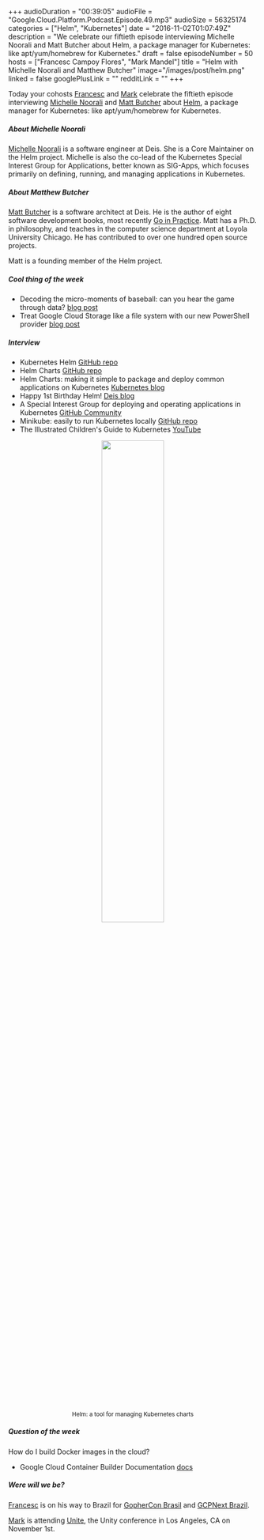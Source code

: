 +++
audioDuration = "00:39:05"
audioFile = "Google.Cloud.Platform.Podcast.Episode.49.mp3"
audioSize = 56325174
categories = ["Helm", "Kubernetes"]
date = "2016-11-02T01:07:49Z"
description = "We celebrate our fiftieth episode interviewing Michelle Noorali and Matt Butcher about Helm, a package manager for Kubernetes: like apt/yum/homebrew for Kubernetes."
draft = false
episodeNumber = 50
hosts = ["Francesc Campoy Flores", "Mark Mandel"]
title = "Helm with Michelle Noorali and Matthew Butcher"
image="/images/post/helm.png"
linked = false
googlePlusLink = ""
redditLink = ""
+++

Today your cohosts [Francesc](https://twitter.com/francesc) and [Mark](https://twitter.com/Neurotic)
celebrate the fiftieth episode interviewing [Michelle Noorali](https://twitter.com/michellenoorali)
and [Matt Butcher](https://twitter.com/technosophos) about [Helm](https://github.com/kubernetes/helm),
a package manager for Kubernetes: like apt/yum/homebrew for Kubernetes.

<!--more-->

##### About Michelle Noorali

[Michelle Noorali](https://twitter.com/michellenoorali) is a software engineer at Deis.
She is a Core Maintainer on the Helm project. Michelle is also the co-lead of the Kubernetes
Special Interest Group for Applications, better known as SIG-Apps, which focuses primarily on
defining, running, and managing applications in Kubernetes.

##### About Matthew Butcher

[Matt Butcher](https://twitter.com/technosophos) is a software architect at Deis. He is the author of
eight software development books, most recently [Go in Practice](http://goinpracticebook.com/).
Matt has a Ph.D. in philosophy, and teaches in the computer science department at Loyola University
Chicago. He has contributed to over one hundred open source projects.

Matt is a founding member of the Helm project.

##### Cool thing of the week

- Decoding the micro-moments of baseball: can you hear the game through data? [blog post](https://cloudplatform.googleblog.com/2016/10/decoding-the-micro-moments-of-baseball-can-you-hear-the-game-through-data.html)
- Treat Google Cloud Storage like a file system with our new PowerShell provider [blog post](https://cloudplatform.googleblog.com/2016/10/treat-Google-Cloud-Storage-like-a-file-system-with-our-new-PowerShell-provider.html)

##### Interview

- Kubernetes Helm [GitHub repo](https://github.com/kubernetes/helm)
- Helm Charts [GitHub repo](https://github.com/kubernetes/charts)
- Helm Charts: making it simple to package and deploy common applications on Kubernetes [Kubernetes blog](http://blog.kubernetes.io/2016/10/helm-charts-making-it-simple-to-package-and-deploy-apps-on-kubernetes.html)
- Happy 1st Birthday Helm! [Deis blog](https://deis.com/blog/2016/happy-birthday-helm/)
- A Special Interest Group for deploying and operating applications in Kubernetes [GitHub Community](https://github.com/kubernetes/community/tree/master/sig-apps)
- Minikube: easily to run Kubernetes locally [GitHub repo](https://github.com/kubernetes/minikube)
- The Illustrated Children's Guide to Kubernetes [YouTube](https://www.youtube.com/watch?v=4ht22ReBjno)


<div style="text-align: center">
  <img src="/images/post/helm.png" style="margin: auto; width: 50%; max-width:300px">
  <p><small>Helm: a tool for managing Kubernetes charts</small></p>
</div>

##### Question of the week

How do I build Docker images in the cloud?
- Google Cloud Container Builder Documentation [docs](https://cloud.google.com/container-builder/docs/)

##### Were will we be?

[Francesc](https://twitter.com/francesc) is on his way to Brazil for [GopherCon Brasil](https://2016.gopherconbr.org/en/) and
[GCPNext Brazil](https://cloudplatformonline.com/NEXT2016-Brazil.html).

[Mark](https://twitter.com/Neurotic) is attending [Unite](https://unite.unity.com/2016/los-angeles),
the Unity conference in Los Angeles, CA on November 1st.